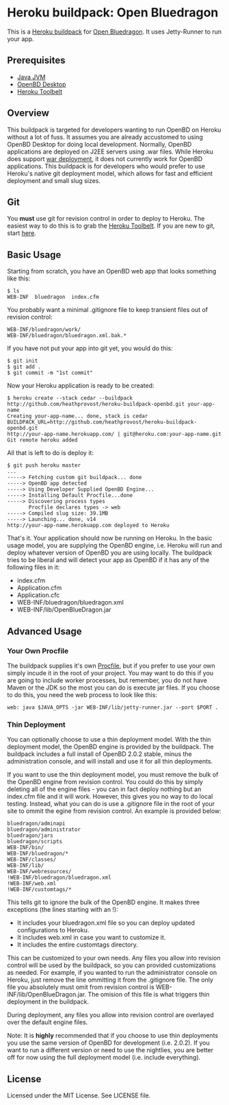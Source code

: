 Heroku buildpack: Open Bluedragon
=========================

This is a [Heroku buildpack](http://devcenter.heroku.com/articles/buildpack) for [Open Bluedragon](http://openbd.org/). It uses Jetty-Runner to run your app.

Prerequisites
-----

* [Java JVM](http://www.java.com/en/download/index.jsp)
* [OpenBD Desktop](http://openbd.org/downloads/)
* [Heroku Toolbelt](https://toolbelt.heroku.com/)

Overview
-----

This buildpack is targeted for developers wanting to run OpenBD on Heroku without a lot of fuss. It assumes you are already accustomed to using OpenBD Desktop for doing local development. Normally, OpenBD applications
are deployed on J2EE servers using .war files. While Heroku does support [war deployment](https://devcenter.heroku.com/articles/war-deployment), it does not currently work for OpenBD applications. This buildpack is for developers who would prefer to use Heroku's native git deployment model, which allows for fast and efficient
deployment and small slug sizes.

Git
-----

You **must** use git for revision control in order to deploy to Heroku. The easiest way to do this is to grab
the [Heroku Toolbelt](https://toolbelt.heroku.com/). If you are new to git, start [here](https://devcenter.heroku.com/articles/git).

Basic Usage
-----

Starting from scratch, you have an OpenBD web app that looks something like this:

    $ ls
    WEB-INF  bluedragon  index.cfm

You probably want a minimal .gitignore file to keep transient files out of revision control:

    WEB-INF/bluedragon/work/
    WEB-INF/bluedragon/bluedragon.xml.bak.*  

If you have not put your app into git yet, you would do this:

    $ git init
    $ git add .
    $ git commit -m "1st commit"

Now your Heroku application is ready to be created:

    $ heroku create --stack cedar --buildpack http://github.com/heathprovost/heroku-buildpack-openbd.git your-app-name
    Creating your-app-name... done, stack is cedar
    BUILDPACK_URL=http://github.com/heathprovost/heroku-buildpack-openbd.git
    http://your-app-name.herokuapp.com/ | git@heroku.com:your-app-name.git
    Git remote heroku added

All that is left to do is deploy it:    

    $ git push heroku master
    ...
    -----> Fetching custom git buildpack... done
    -----> OpenBD app detected
    -----> Using Developer Supplied OpenBD Engine...
    -----> Installing Default Procfile...done
    -----> Discovering process types
           Procfile declares types -> web
    -----> Compiled slug size: 39.1MB
    -----> Launching... done, v14
    http://your-app-name.herokuapp.com deployed to Heroku

That's it. Your application should now be running on Heroku. In the basic usage model, you are supplying the OpenBD engine, i.e. Heroku will run and deploy whatever version of OpenBD you are using locally. The buildpack tries to be liberal and will detect your app as OpenBD if it has any of the following files in it:

* index.cfm
* Application.cfm
* Application.cfc
* WEB-INF/bluedragon/bluedragon.xml
* WEB-INF/lib/OpenBlueDragon.jar

Advanced Usage
-------

### Your Own Procfile

The buildpack supplies it's own [Procfile](https://devcenter.heroku.com/articles/procfile), but if you prefer to use your own simply incude it in the root of your project. You may want to do this if you are going to include worker processes, but remember, you do not have Maven or the JDK so the most you can do is execute jar files. If you choose to do this, you need the web process to look like this:

    web: java $JAVA_OPTS -jar WEB-INF/lib/jetty-runner.jar --port $PORT .

### Thin Deployment

You can optionally choose to use a thin deployment model. With the thin deployment model, the OpenBD
engine is provided by the buildpack. The buildpack includes a full install of OpenBD 2.0.2 stable, minus the administration console, and will install and use it for all thin deployments.

If you want to use the thin deployment model, you must remove the bulk of the OpenBD engine from revision control. You could do this by simply deleting all of the engine files - you can in fact deploy nothing but an index.cfm file and it will work. However, this gives you no way to do local testing. Instead, what you can do is use a .gitignore file in the root of your site to ommit the egine from revision control. An example is provided below:

    bluedragon/adminapi
    bluedragon/administrator
    bluedragon/jars
    bluedragon/scripts
    WEB-INF/bin/
    WEB-INF/bluedragon/*
    WEB-INF/classes/
    WEB-INF/lib/
    WEB-INF/webresources/
    !WEB-INF/bluedragon/bluedragon.xml
    !WEB-INF/web.xml
    !WEB-INF/customtags/*

This tells git to ignore the bulk of the OpenBD engine. It makes three exceptions (the lines starting with an !):

* It includes your bluedragon.xml file so you can deploy updated configurations to Heroku.
* It includes web.xml in case you want to customize it.
* It includes the entire customtags directory.

This can be customized to your own needs. Any files you allow into revision control will be used by the buildpack, so you can provided customizations as needed. For example, if you wanted to run the administrator console on Heroku, just remove the line ommitting it from the .gitignore file. The only file you absolutely
must omit from revision control is WEB-INF/lib/OpenBlueDragon.jar. The omision of this file is what triggers
thin deployment in the buildpack.

During deployment, any files you allow into revision control are overlayed over the default engine files.

Note: It is **highly** recommended that if you choose to use thin deployments you use the same version of OpenBD
for development (i.e. 2.0.2). If you want to run a different version or need to use the nightlies, you are better
off for now using the full deployment model (i.e. include everything).

License
-------

Licensed under the MIT License. See LICENSE file.
